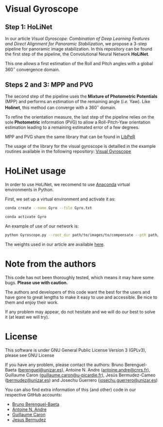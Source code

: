 # Visual Gyroscope
## Step 1: HoLiNet

In our article *Visual Gyroscope: Combination of Deep Learning Features and Direct Alignment for Panoramic Stabilization*, we propose a 3-step pipeline for panoramic image stabilization. In this repository can be found the first step of the pipeline, the Convolutional Neural Network **HoLiNet**.

This one allows a first estimation of the Roll and Pitch angles with a global $360^{\circ}$ convergence domain.

## Steps 2 and 3: MPP and PVG

The second step of the pipeline uses the **Mixture of Photometric Potentials** (MPP) and performs an estimation of the remaining angle (*i.e.* Yaw). Like **Holinet**, this method can converge with a $360^{\circ}$ domain.

To refine the orientation measure, the last step of the pipeline relies on the sole **Photometric** information (PVG) to allow a Roll-Pitch-Yaw orientation estimation leading to a remaining estimated error of a few degrees. 

MPP and PVG share the same library that can be found in [LibPeR](https://github.com/PerceptionRobotique/libPeR_base)

The usage of the library for the visual gyroscope is detailled in the example routines available in the following repository: [Visual Gyroscope](https://github.com/PerceptionRobotique/VisualGyroscope) 

# HoLiNet usage

In order to use HoLiNet, we recomend to use [Anaconda](https://anaconda.org) virtual environments in Python.

First, we set up a virtual environment and activate it as:
```bash
conda create --name Gyro --file Gyro.txt

conda activate Gyro
```

An example of use of our network is:
```bash
python Gyroscope.py --root_dir path/to/images/to/compensate --pth path/to/network/weights  
```

The weights used in our article are available [here](https://drive.google.com/drive/folders/1hhXkx2x0dEZbxGYl1Mr3rwGWDuEYodmu?usp=sharing).

# Note from the authors
This code has not been thoroughly tested, which means it may have some bugs. **Please use with caution.**

The authors and developers of this code want the best for the users and have gone to great lengths to make it easy to use and accessible. 
Be nice to them and enjoy their work.

If any problem may appear, do not hesitate and we will do our best to solve it (at least we will try).

# License
This software is under GNU General Public License Version 3 (GPLv3), please see GNU License

If you have any problem, please contact the authors: Bruno Berenguel-Baeta (berenguel@unizar.es), Antoine N. Andre (antoine.andre@cnrs.fr), Guillaume Caron (guillaume.caron@u-picardie.fr), Jesús Bermudez-Cameo (bermudez@unizar.es) and Josechu Guerrero (josechu.guerrero@unizar.es)

You can also find extra information of this (and other) code in our respective GitHub accounts:
- [Bruno Berenguel-Baeta](https://github.com/Sbrunoberenguel)
- [Antoine N. Andre](https://github.com/AntoineAndre)
- [Guillaume Caron](https://github.com/GuicarMIS)
- [Jesus Bermudez](https://github.com/jesusbermudezcameo)
